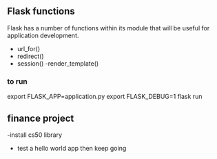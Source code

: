 ## Flask functions
Flask has a number of functions within its module that will be useful for application development.

- url_for()
- redirect()
- session()
-render_template()

### to run
export FLASK_APP=application.py
export FLASK_DEBUG=1
flask run

## finance project
-install cs50 library
- test a hello world app then keep going
